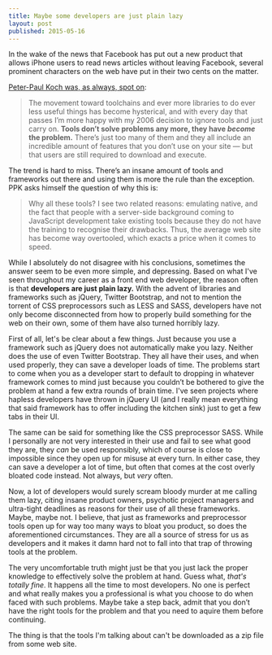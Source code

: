 ```yaml
---
title: Maybe some developers are just plain lazy
layout: post
published: 2015-05-16
---
```


In the wake of the news that Facebook has put out a new product that allows iPhone users to read news articles without leaving Facebook, several prominent characters on the web have put in their two cents on the matter.

[Peter-Paul Koch was, as always, spot on](http://www.quirksmode.org/blog/archives/2015/05/tools_dont_solv.html):

> The movement toward toolchains and ever more libraries to do ever less useful things has become hysterical, and with every day that passes I’m more happy with my 2006 decision to ignore tools and just carry on. **Tools don’t solve problems any more, they have *become* the problem.** There’s just too many of them and they all include an incredible amount of features that you don’t use on your site — but that users are still required to download and execute.

The trend is hard to miss. There’s an insane amount of tools and frameworks out there and using them is more the rule than the exception. PPK asks himself the question of why this is:

> Why all these tools? I see two related reasons: emulating native, and the fact that people with a server-side background coming to JavaScript development take existing tools because they do not have the training to recognise their drawbacks. Thus, the average web site has become way overtooled, which exacts a price when it comes to speed.

While I absolutely do not disagree with his conclusions, sometimes the answer seem to be even more simple, and depressing. Based on what I've seen throughout my career as a front end web developer, the reason often is that **developers are just plain lazy.** With the advent of libraries and frameworks such as jQuery, Twitter Bootstrap, and not to mention the torrent of CSS preprocessors such as LESS and SASS, developers have not only become disconnected from how to properly build something for the web on their own, some of them have also turned horribly lazy.

First of all, let's be clear about a few things. Just because you use a framework such as jQuery does not automatically make you lazy. Neither does the use of even Twitter Bootstrap. They all have their uses, and when used properly, they can save a developer loads of time. The problems start to come when you as a developer start to default to dropping in whatever framework comes to mind just because you couldn’t be bothered to give the problem at hand a few extra rounds of brain time. I've seen projects where hapless developers have thrown in jQuery UI (and I really mean everything that said framework has to offer including the kitchen sink) just to get a few tabs in their UI.

The same can be said for something like the CSS preprocessor SASS. While I personally are not very interested in their use and fail to see what good they are, they *can* be used responsibly, which of course is close to impossible since they open up for misuse at every turn. In either case, they can save a developer a lot of time, but often that comes at the cost overly bloated code instead. Not always, but *very* often.

Now, a lot of developers would surely scream bloody murder at me calling them lazy, citing insane product owners, psychotic project managers and ultra-tight deadlines as reasons for their use of all these frameworks. Maybe, maybe not. I believe, that just as frameworks and preprocessor tools open up for way too many ways to bloat you product, so does the aforementioned circumstances. They are all a source of stress for us as developers and it makes it damn hard not to fall into that trap of throwing tools at the problem.

The very uncomfortable truth might just be that you just lack the proper knowledge to effectively solve the problem at hand. Guess what, *that's totally fine*. It happens all the time to most developers. No one is perfect and what really makes you a professional is what you choose to do when faced with such problems. Maybe take a step back, admit that you don’t have the right tools for the problem and that you need to aquire them before continuing.

The thing is that the tools I'm talking about can't be downloaded as a zip file from some web site.
